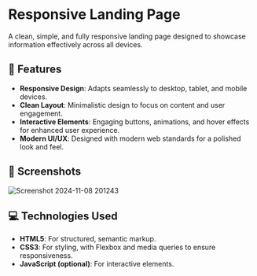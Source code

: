 # Responsive Landing Page

A clean, simple, and fully responsive landing page designed to showcase information effectively across all devices.

## 🚀 Features

- **Responsive Design**: Adapts seamlessly to desktop, tablet, and mobile devices.
- **Clean Layout**: Minimalistic design to focus on content and user engagement.
- **Interactive Elements**: Engaging buttons, animations, and hover effects for enhanced user experience.
- **Modern UI/UX**: Designed with modern web standards for a polished look and feel.

## 📸 Screenshots

![Screenshot 2024-11-08 201243](https://github.com/user-attachments/assets/7b9c21e7-e7fb-41d5-8561-7571e5723993)

## 💻 Technologies Used

- **HTML5**: For structured, semantic markup.
- **CSS3**: For styling, with Flexbox and media queries to ensure responsiveness.
- **JavaScript (optional)**: For interactive elements.


